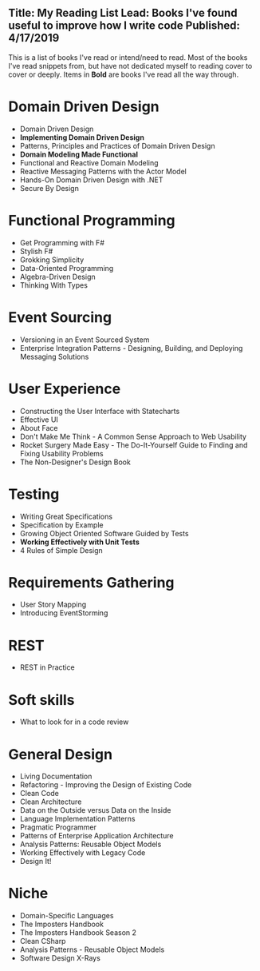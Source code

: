 Title: My Reading List
Lead: Books I've found useful to improve how I write code
Published: 4/17/2019
---
This is a list of books I've read or intend/need to read. Most of the books I've read snippets from, but have not dedicated myself to reading cover to cover or deeply. Items in **Bold** are books I've read all the way through.

# Domain Driven Design
* Domain Driven Design
* **Implementing Domain Driven Design**
* Patterns, Principles and Practices of Domain Driven Design
* **Domain Modeling Made Functional**
* Functional and Reactive Domain Modeling
* Reactive Messaging Patterns with the Actor Model
* Hands-On Domain Driven Design with .NET
* Secure By Design

# Functional Programming
* Get Programming with F#
* Stylish F#
* Grokking Simplicity
* Data-Oriented Programming
* Algebra-Driven Design
* Thinking With Types

# Event Sourcing
* Versioning in an Event Sourced System
* Enterprise Integration Patterns - Designing, Building, and Deploying Messaging Solutions

# User Experience
* Constructing the User Interface with Statecharts
* Effective UI
* About Face
* Don't Make Me Think - A Common Sense Approach to Web Usability
* Rocket Surgery Made Easy - The Do-It-Yourself Guide to Finding and Fixing Usability Problems
* The Non-Designer's Design Book

# Testing
* Writing Great Specifications
* Specification by Example
* Growing Object Oriented Software Guided by Tests
* **Working Effectively with Unit Tests**
* 4 Rules of Simple Design

# Requirements Gathering
* User Story Mapping
* Introducing EventStorming

# REST
* REST in Practice

# Soft skills
* What to look for in a code review

# General Design
* Living Documentation
* Refactoring - Improving the Design of Existing Code
* Clean Code
* Clean Architecture
* Data on the Outside versus Data on the Inside
* Language Implementation Patterns
* Pragmatic Programmer
* Patterns of Enterprise Application Architecture
* Analysis Patterns: Reusable Object Models
* Working Effectively with Legacy Code
* Design It!

# Niche
* Domain-Specific Languages
* The Imposters Handbook
* The Imposters Handbook Season 2
* Clean CSharp
* Analysis Patterns - Reusable Object Models
* Software Design X-Rays